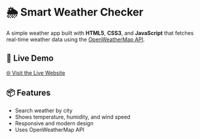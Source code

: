 # 🌦 Smart Weather Checker

A simple weather app built with **HTML5**, **CSS3**, and **JavaScript** that fetches real-time weather data using the [OpenWeatherMap API](https://openweathermap.org/api).

## 🚀 Live Demo
[🌐 Visit the Live Website](https://nimble-malabi-0e51e8.netlify.app/)


## 📦 Features
- Search weather by city
- Shows temperature, humidity, and wind speed
- Responsive and modern design
- Uses OpenWeatherMap API
